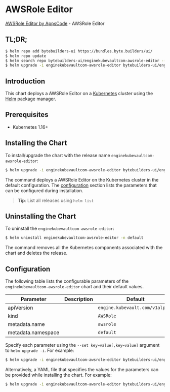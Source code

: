 # AWSRole Editor

[AWSRole Editor by AppsCode](https://byte.builders) - AWSRole Editor

## TL;DR;

```bash
$ helm repo add bytebuilders-ui https://bundles.byte.builders/ui/
$ helm repo update
$ helm search repo bytebuilders-ui/enginekubevaultcom-awsrole-editor --version=v0.4.9
$ helm upgrade -i enginekubevaultcom-awsrole-editor bytebuilders-ui/enginekubevaultcom-awsrole-editor -n default --create-namespace --version=v0.4.9
```

## Introduction

This chart deploys a AWSRole Editor on a [Kubernetes](http://kubernetes.io) cluster using the [Helm](https://helm.sh) package manager.

## Prerequisites

- Kubernetes 1.16+

## Installing the Chart

To install/upgrade the chart with the release name `enginekubevaultcom-awsrole-editor`:

```bash
$ helm upgrade -i enginekubevaultcom-awsrole-editor bytebuilders-ui/enginekubevaultcom-awsrole-editor -n default --create-namespace --version=v0.4.9
```

The command deploys a AWSRole Editor on the Kubernetes cluster in the default configuration. The [configuration](#configuration) section lists the parameters that can be configured during installation.

> **Tip**: List all releases using `helm list`

## Uninstalling the Chart

To uninstall the `enginekubevaultcom-awsrole-editor`:

```bash
$ helm uninstall enginekubevaultcom-awsrole-editor -n default
```

The command removes all the Kubernetes components associated with the chart and deletes the release.

## Configuration

The following table lists the configurable parameters of the `enginekubevaultcom-awsrole-editor` chart and their default values.

|     Parameter      | Description |                  Default                   |
|--------------------|-------------|--------------------------------------------|
| apiVersion         |             | <code>engine.kubevault.com/v1alpha1</code> |
| kind               |             | <code>AWSRole</code>                       |
| metadata.name      |             | <code>awsrole</code>                       |
| metadata.namespace |             | <code>default</code>                       |


Specify each parameter using the `--set key=value[,key=value]` argument to `helm upgrade -i`. For example:

```bash
$ helm upgrade -i enginekubevaultcom-awsrole-editor bytebuilders-ui/enginekubevaultcom-awsrole-editor -n default --create-namespace --version=v0.4.9 --set apiVersion=engine.kubevault.com/v1alpha1
```

Alternatively, a YAML file that specifies the values for the parameters can be provided while
installing the chart. For example:

```bash
$ helm upgrade -i enginekubevaultcom-awsrole-editor bytebuilders-ui/enginekubevaultcom-awsrole-editor -n default --create-namespace --version=v0.4.9 --values values.yaml
```
